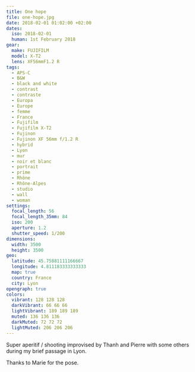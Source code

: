 ```yaml
---
title: One hope
file: one-hope.jpg
date: 2018-02-01 01:02:00 +02:00
dates:
  iso: 2018-02-01
  human: 1st February 2018
gear:
  make: FUJIFILM
  model: X-T2
  lens: XF56mmF1.2 R
tags:
  - APS-C
  - B&W
  - black and white
  - contrast
  - contraste
  - Europa
  - Europe
  - femme
  - France
  - Fujifilm
  - Fujifilm X-T2
  - Fujinon
  - Fujinon XF 56mm f/1.2 R
  - hybrid
  - Lyon
  - mur
  - noir et blanc
  - portrait
  - prime
  - Rhône
  - Rhône-Alpes
  - studio
  - wall
  - woman
settings:
  focal_length: 56
  focal_length_35mm: 84
  iso: 200
  aperture: 1.2
  shutter_speed: 1/200
dimensions:
  width: 3500
  height: 3500
geo:
  latitude: 45.75881111166667
  longitude: 4.811183333333333
  map: true
  country: France
  city: Lyon
opengraph: true
colors:
  vibrant: 128 128 128
  darkVibrant: 66 66 66
  lightVibrant: 189 189 189
  muted: 136 136 136
  darkMuted: 72 72 72
  lightMuted: 206 206 206
---
```


Super aperitif / shooting improvised by Thanh and Pierre with some others during my brief passage in Lyon.

Thanks to Marie for the pose.
